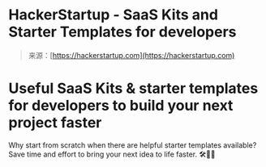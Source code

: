 <!--yml
category: 未分类
date: 2024-05-27 14:27:22
-->

# HackerStartup - SaaS Kits and Starter Templates for developers

> 来源：[https://hackerstartup.com](https://hackerstartup.com)

# Useful SaaS Kits & starter templates for developers to build your next project faster

Why start from scratch when there are helpful starter templates available?
Save time and effort to bring your next idea to life faster. 🛠️🚀💲